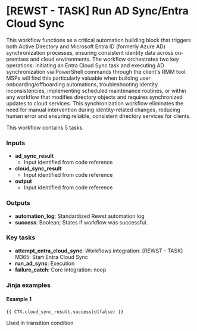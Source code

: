 # \[REWST - TASK] Run AD Sync/Entra Cloud Sync

This workflow functions as a critical automation building block that triggers both Active Directory and Microsoft Entra ID (formerly Azure AD) synchronization processes, ensuring consistent identity data across on-premises and cloud environments. The workflow orchestrates two key operations: initiating an Entra Cloud Sync task and executing AD synchronization via PowerShell commands through the client's RMM tool. MSPs will find this particularly valuable when building user onboarding/offboarding automations, troubleshooting identity inconsistencies, implementing scheduled maintenance routines, or within any workflow that modifies directory objects and requires synchronized updates to cloud services. This synchronization workflow eliminates the need for manual intervention during identity-related changes, reducing human error and ensuring reliable, consistent directory services for clients.

This workflow contains 5 tasks.

### Inputs

* **ad\_sync\_result**
  * Input identified from code reference
* **cloud\_sync\_result**
  * Input identified from code reference
* **output**
  * Input identified from code reference

### Outputs

* **automation\_log**: Standardized Rewst automation log
* **success**: Boolean; States if workflow was successful.

### Key tasks

* **attempt\_entra\_cloud\_sync**: Workflows integration: \[REWST - TASK] M365: Start Entra Cloud Sync
* **run\_ad\_sync**: Execution
* **failure\_catch**: Core integration: noop

### Jinja examples

#### Example 1

```jinja
{{ CTX.cloud_sync_result.success|d(false) }}
```

Used in transition condition

